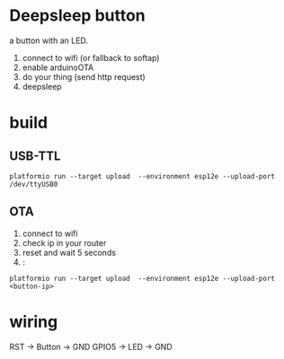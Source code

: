 # Deepsleep button
a button with an LED.

1. connect to wifi (or fallback to softap)
2. enable arduinoOTA
3. do your thing (send http request)
4. deepsleep

# build

## USB-TTL
```
platformio run --target upload  --environment esp12e --upload-port /dev/ttyUSB0
```
## OTA
1. connect to wifi
2. check ip in your router
3. reset and wait 5 seconds
4. :
```
platformio run --target upload  --environment esp12e --upload-port <button-ip>
```

# wiring

RST -> Button -> GND
GPIO5 -> LED -> GND
